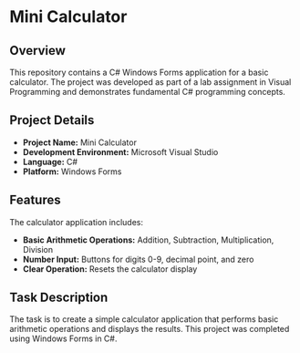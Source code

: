 # Mini Calculator

## Overview

This repository contains a C# Windows Forms application for a basic calculator. The project was developed as part of a lab assignment in Visual Programming and demonstrates fundamental C# programming concepts.

## Project Details

- **Project Name:** Mini Calculator
- **Development Environment:** Microsoft Visual Studio
- **Language:** C#
- **Platform:** Windows Forms

## Features

The calculator application includes:
- **Basic Arithmetic Operations:** Addition, Subtraction, Multiplication, Division
- **Number Input:** Buttons for digits 0-9, decimal point, and zero
- **Clear Operation:** Resets the calculator display

## Task Description

The task is to create a simple calculator application that performs basic arithmetic operations and displays the results. This project was completed using Windows Forms in C#.

